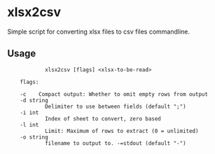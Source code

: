 # xlsx2csv
Simple script for converting xlsx files to csv files commandline.
## Usage
```
            xlsx2csv [flags] <xlsx-to-be-read>

    flags:

    -c    Compact output: Whether to omit empty rows from output
    -d string
            Delimiter to use between fields (default ";")
    -i int
            Index of sheet to convert, zero based
    -l int
            Limit: Maximum of rows to extract (0 = unlimited)
    -o string
            filename to output to. -=stdout (default "-")
```

